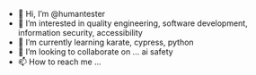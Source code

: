 - 👋 Hi, I’m @humantester
- 👀 I’m interested in quality engineering, software development, information security, accessibility
- 🌱 I’m currently learning karate, cypress, python
- 💞️ I’m looking to collaborate on ... ai safety
- 📫 How to reach me ...

<!---
humantester/humantester is a ✨ special ✨ repository because its `README.md` (this file) appears on your GitHub profile.
You can click the Preview link to take a look at your changes.
--->
